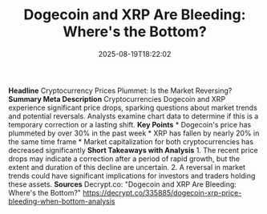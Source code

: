 ﻿---
title: "Dogecoin and XRP Are Bleeding: Where's the Bottom?"
date: "2025-08-19T18:22:02"
category: "Markets"
summary: ""
slug: "dogecoin and xrp are bleeding wheres the bottom"
source_urls:
  - "https://decrypt.co/335885/dogecoin-xrp-price-bleeding-when-bottom-analysis"
seo:
  title: "Dogecoin and XRP Are Bleeding: Where's the Bottom? | Hash n Hedge"
  description: ""
  keywords: ["news", "markets", "brief"]
---
**Headline** Cryptocurrency Prices Plummet: Is the Market Reversing?  **Summary Meta Description** Cryptocurrencies Dogecoin and XRP experience significant price drops, sparking questions about market trends and potential reversals. Analysts examine chart data to determine if this is a temporary correction or a lasting shift.  **Key Points**  * Dogecoin's price has plummeted by over 30% in the past week * XRP has fallen by nearly 20% in the same time frame * Market capitalization for both cryptocurrencies has decreased significantly  **Short Takeaways with Analysis**  1. The recent price drops may indicate a correction after a period of rapid growth, but the extent and duration of this decline are uncertain. 2. A reversal in market trends could have significant implications for investors and traders holding these assets.  **Sources** Decrypt.co: "Dogecoin and XRP Are Bleeding: Where's the Bottom?" https://decrypt.co/335885/dogecoin-xrp-price-bleeding-when-bottom-analysis 
